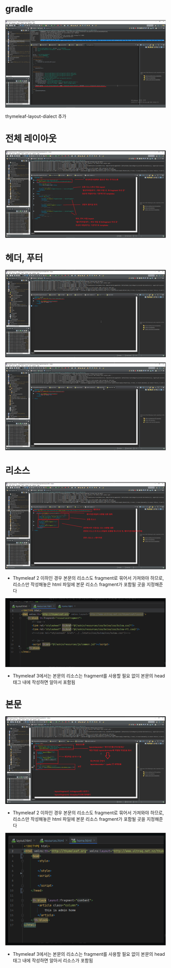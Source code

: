 # gradle

![img.png](img.png)

thymeleaf-layout-dialect 추가

# 전체 레이아웃

![img_1.png](img_1.png)

# 헤더, 푸터

![img_2.png](img_2.png)

![img_3.png](img_3.png)

# 리소스

![img_4.png](img_4.png)

- Thymeleaf 2 이하인 경우 본문의 리소스도 fragment로 묶어서 가져와야 하므로, 리소스만 작성해놓은 html 파일에 본문 리소스 fragment가 포함될 곳을 지정해준다

![img_5.png](img_5.png)

- Thymeleaf 3에서는 본문의 리소스는 fragment를 사용할 필요 없이 본문의 head태그 내에 작성하면 알아서 포함됨

# 본문

![img_6.png](img_6.png)

- Thymeleaf 2 이하인 경우 본문의 리소스도 fragment로 묶어서 가져와야 하므로, 리소스만 작성해놓은 html 파일에 본문 리소스 fragment가 포함될 곳을 지정해준다

![img_7.png](img_7.png)

- Thymeleaf 3에서는 본문의 리소스는 fragment를 사용할 필요 없이 본문의 head태그 내에 작성하면 알아서 리소스가 포함됨